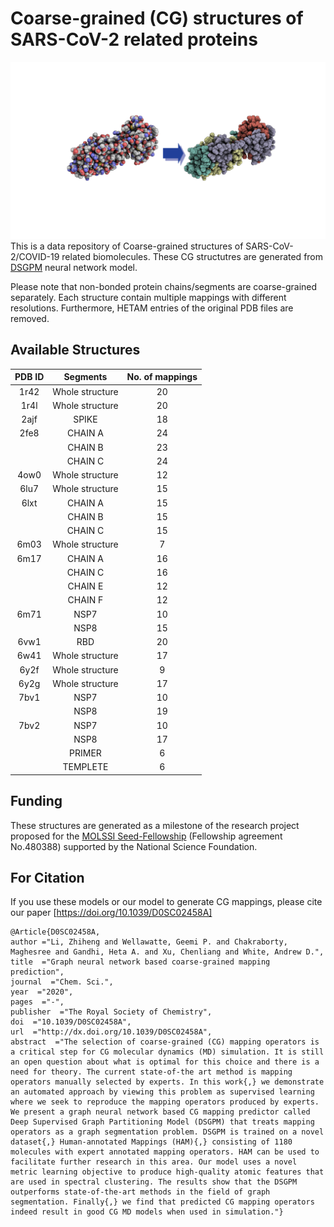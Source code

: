# Coarse-grained (CG) structures of SARS-CoV-2 related proteins 
![abs_graphic](img/CG_mapping_covid_git2.png)
This is a data repository of  Coarse-grained structures of SARS-CoV-2/COVID-19 related biomolecules.
These CG structutres are generated from [DSGPM](https://github.com/rochesterxugroup/DSGPM) neural network model. 

Please note that non-bonded protein chains/segments are coarse-grained separately. Each structure contain multiple mappings with different resolutions. Furthermore, HETAM entries of the original PDB files are removed.

## Available Structures
| PDB ID      | Segments     | No. of mappings     |
| :-------------: | :----------: | :-----------: |
| 1r42 | Whole structure   | 20    |
| 1r4l  | Whole structure| 20 |
| 2ajf| SPIKE| 18|
|2fe8 |CHAIN A  |24 |
| | CHAIN B| 23|
| | CHAIN C| 24 |
|4ow0 | Whole structure| 12 |
|6lu7 | Whole structure | 15 |
|6lxt | CHAIN A| 15 |
| |CHAIN B | 15 |
| |CHAIN C| 15 | 
| 6m03 | Whole structure | 7 |
| 6m17 | CHAIN A| 16|
| | CHAIN C| 16 |
| | CHAIN E | 12 |
| | CHAIN F| 12|
|6m71 | NSP7  | 10 |
| |NSP8 | 15 |
|6vw1 |RBD | 20 |
|6w41 | Whole structure | 17 |
|6y2f | Whole structure| 9 |
|6y2g | Whole structure | 17 |
| 7bv1| NSP7 | 10|
| |NSP8 | 19 |
|7bv2 | NSP7| 10 |
| | NSP8| 17|
| | PRIMER| 6 |
| |TEMPLETE | 6 |

## Funding 
These structures are generated as a milestone of the research project proposed for the [MOLSSI Seed-Fellowship](https://molssi.org/2020b-seed-software-fellows/) (Fellowship agreement No.480388) supported by the National Science Foundation.


## For Citation 

If you use these models or our model to generate CG mappings, please cite our paper [https://doi.org/10.1039/D0SC02458A]


```
@Article{D0SC02458A,
author ="Li, Zhiheng and Wellawatte, Geemi P. and Chakraborty, Maghesree and Gandhi, Heta A. and Xu, Chenliang and White, Andrew D.",
title  ="Graph neural network based coarse-grained mapping prediction",
journal  ="Chem. Sci.",
year  ="2020",
pages  ="-",
publisher  ="The Royal Society of Chemistry",
doi  ="10.1039/D0SC02458A",
url  ="http://dx.doi.org/10.1039/D0SC02458A",
abstract  ="The selection of coarse-grained (CG) mapping operators is a critical step for CG molecular dynamics (MD) simulation. It is still an open question about what is optimal for this choice and there is a need for theory. The current state-of-the art method is mapping operators manually selected by experts. In this work{,} we demonstrate an automated approach by viewing this problem as supervised learning where we seek to reproduce the mapping operators produced by experts. We present a graph neural network based CG mapping predictor called Deep Supervised Graph Partitioning Model (DSGPM) that treats mapping operators as a graph segmentation problem. DSGPM is trained on a novel dataset{,} Human-annotated Mappings (HAM){,} consisting of 1180 molecules with expert annotated mapping operators. HAM can be used to facilitate further research in this area. Our model uses a novel metric learning objective to produce high-quality atomic features that are used in spectral clustering. The results show that the DSGPM outperforms state-of-the-art methods in the field of graph segmentation. Finally{,} we find that predicted CG mapping operators indeed result in good CG MD models when used in simulation."}
```
